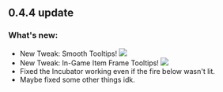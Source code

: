 ## 0.4.4 update
### What's new:
* New Tweak: Smooth Tooltips!
  ![](https://user-images.githubusercontent.com/104443436/196708886-3cbde116-f03d-4496-a4cf-432697f77290.gif)
* New Tweak: In-Game Item Frame Tooltips!
  ![](https://user-images.githubusercontent.com/104443436/196716085-af76ee61-495b-4c76-ba24-4ed8c8c674a0.gif)
* Fixed the Incubator working even if the fire below wasn't lit.
* Maybe fixed some other things idk.